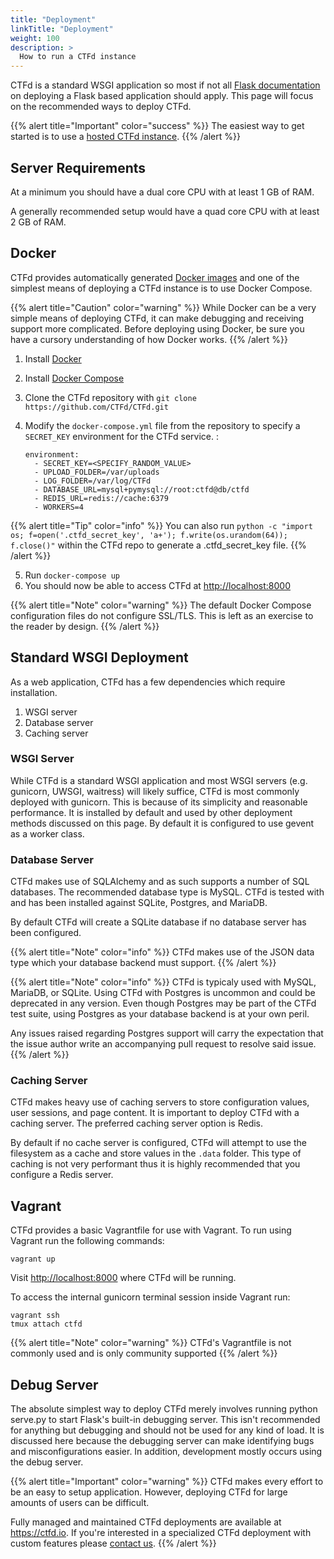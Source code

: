 ```yaml
---
title: "Deployment"
linkTitle: "Deployment"
weight: 100
description: >
  How to run a CTFd instance
---
```


CTFd is a standard WSGI application so most if not all [Flask
documentation](http://flask.pocoo.org/docs/latest/deploying/) on
deploying a Flask based application should apply. This page will focus
on the recommended ways to deploy CTFd.

{{% alert title="Important" color="success" %}}
The easiest way to get started is to use a [hosted CTFd instance](https://ctfd.io/hosting).
{{% /alert %}}

## Server Requirements

At a minimum you should have a dual core CPU with at least 1 GB of RAM.

A generally recommended setup would have a quad core CPU with at least 2 GB of RAM.

## Docker

CTFd provides automatically generated [Docker
images](https://hub.docker.com/r/ctfd/ctfd/) and one of the simplest
means of deploying a CTFd instance is to use Docker Compose.

{{% alert title="Caution" color="warning" %}}
While Docker can be a very simple means of deploying CTFd, it can make
debugging and receiving support more complicated. Before deploying
using Docker, be sure you have a cursory understanding of how Docker
works.
{{% /alert %}}

1.  Install [Docker](https://docs.docker.com/install/)
2.  Install [Docker Compose](https://docs.docker.com/compose/install/)
3.  Clone the CTFd repository with
    `git clone https://github.com/CTFd/CTFd.git`
4.  Modify the `docker-compose.yml` file from the repository to specify
    a `SECRET_KEY` environment for the CTFd service. :

        environment:
          - SECRET_KEY=<SPECIFY_RANDOM_VALUE>
          - UPLOAD_FOLDER=/var/uploads
          - LOG_FOLDER=/var/log/CTFd
          - DATABASE_URL=mysql+pymysql://root:ctfd@db/ctfd
          - REDIS_URL=redis://cache:6379
          - WORKERS=4

{{% alert title="Tip" color="info" %}}
You can also run
`python -c "import os; f=open('.ctfd_secret_key', 'a+'); f.write(os.urandom(64)); f.close()"`
within the CTFd repo to generate a .ctfd_secret_key file.
{{% /alert %}}

5.  Run `docker-compose up`
6.  You should now be able to access CTFd at <http://localhost:8000>

{{% alert title="Note" color="warning" %}}
The default Docker Compose configuration files do not configure SSL/TLS. This is left as an exercise
to the reader by design.
{{% /alert %}}

## Standard WSGI Deployment

As a web application, CTFd has a few dependencies which require
installation.

1.  WSGI server
2.  Database server
3.  Caching server

### WSGI Server

While CTFd is a standard WSGI application and most WSGI servers (e.g.
gunicorn, UWSGI, waitress) will likely suffice, CTFd is most commonly
deployed with gunicorn. This is because of its simplicity and reasonable
performance. It is installed by default and used by other deployment
methods discussed on this page. By default it is configured to use
gevent as a worker class.

### Database Server

CTFd makes use of SQLAlchemy and as such supports a number of SQL
databases. The recommended database type is MySQL. CTFd is tested with
and has been installed against SQLite, Postgres, and MariaDB.

By default CTFd will create a SQLite database if no database server has
been configured.

{{% alert title="Note" color="info" %}}
CTFd makes use of the JSON data type which your database backend must support.
{{% /alert %}}

{{% alert title="Note" color="info" %}}
CTFd is typicaly used with MySQL, MariaDB, or SQLite. Using CTFd with
Postgres is uncommon and could be deprecated in any version. Even
though Postgres may be part of the CTFd test suite, using Postgres as
your database backend is at your own peril.

Any issues raised regarding Postgres support will carry the expectation
that the issue author write an accompanying pull request to resolve said issue.
{{% /alert %}}

### Caching Server

CTFd makes heavy use of caching servers to store configuration values,
user sessions, and page content. It is important to deploy CTFd with a
caching server. The preferred caching server option is Redis.

By default if no cache server is configured, CTFd will attempt to use
the filesystem as a cache and store values in the `.data` folder. This
type of caching is not very performant thus it is highly recommended
that you configure a Redis server.

## Vagrant

CTFd provides a basic Vagrantfile for use with Vagrant. To run using
Vagrant run the following commands:

    vagrant up

Visit <http://localhost:8000> where CTFd will be running.

To access the internal gunicorn terminal session inside Vagrant run:

    vagrant ssh
    tmux attach ctfd

{{% alert title="Note" color="warning" %}}
CTFd's Vagrantfile is not commonly used and is only community supported
{{% /alert %}}

## Debug Server

The absolute simplest way to deploy CTFd merely involves running
python serve.py to start Flask's built-in debugging server. This isn't
recommended for anything but debugging and should not be used for any
kind of load. It is discussed here because the debugging server can make
identifying bugs and misconfigurations easier. In addition, development
mostly occurs using the debug server.

{{% alert title="Important" color="warning" %}}
CTFd makes every effort to be an easy to setup application. However,
deploying CTFd for large amounts of users can be difficult.

Fully managed and maintained CTFd deployments are available at
<https://ctfd.io>. If you're interested in a specialized CTFd
deployment with custom features please [contact
us](https://ctfd.io/contact/).
{{% /alert %}}